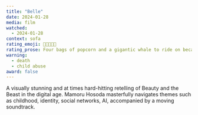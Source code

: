 ```yaml
---
title: "Belle"
date: 2024-01-28
media: film
watched:
  - 2024-01-28
context: sofa
rating_emoji: 🍿🍿🍿🍿🐋
rating_prose: Four bags of popcorn and a gigantic whale to ride on because that looks fun!
warning:
  - death
  - child abuse
award: false
---
```


A visually stunning and at times hard-hitting retelling of Beauty and the Beast in the digital age. Mamoru Hosoda masterfully navigates themes such as childhood, identity, social networks, AI, accompanied by a moving soundtrack.
